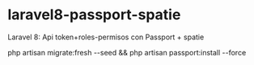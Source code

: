 # laravel8-passport-spatie
 Laravel 8: Api token+roles-permisos con Passport + spatie
 
 php artisan migrate:fresh --seed && php artisan passport:install --force
